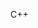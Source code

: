 C++

  
  


































































































































































































